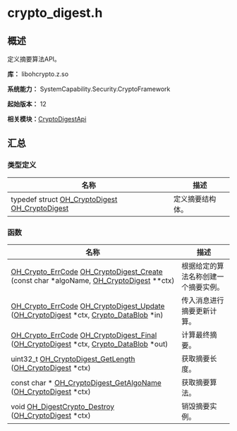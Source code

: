 # crypto_digest.h


## 概述

定义摘要算法API。

**库：** libohcrypto.z.so

**系统能力：** SystemCapability.Security.CryptoFramework

**起始版本：** 12

**相关模块：**[CryptoDigestApi](_crypto_digest_api.md)


## 汇总


### 类型定义

| 名称 | 描述 | 
| -------- | -------- |
| typedef struct [OH_CryptoDigest](_crypto_digest_api.md#oh_cryptodigest) [OH_CryptoDigest](_crypto_digest_api.md#oh_cryptodigest) | 定义摘要结构体。 | 


### 函数

| 名称 | 描述 | 
| -------- | -------- |
| [OH_Crypto_ErrCode](_crypto_common_api.md#oh_crypto_errcode) [OH_CryptoDigest_Create](_crypto_digest_api.md#oh_cryptodigest_create) (const char \*algoName, [OH_CryptoDigest](_crypto_digest_api.md#oh_cryptodigest) \*\*ctx) | 根据给定的算法名称创建一个摘要实例。 | 
| [OH_Crypto_ErrCode](_crypto_common_api.md#oh_crypto_errcode) [OH_CryptoDigest_Update](_crypto_digest_api.md#oh_cryptodigest_update) ([OH_CryptoDigest](_crypto_digest_api.md#oh_cryptodigest) \*ctx, [Crypto_DataBlob](_crypto___data_blob.md) \*in) | 传入消息进行摘要更新计算。 | 
| [OH_Crypto_ErrCode](_crypto_common_api.md#oh_crypto_errcode) [OH_CryptoDigest_Final](_crypto_digest_api.md#oh_cryptodigest_final) ([OH_CryptoDigest](_crypto_digest_api.md#oh_cryptodigest) \*ctx, [Crypto_DataBlob](_crypto___data_blob.md) \*out) | 计算最终摘要。 | 
| uint32_t [OH_CryptoDigest_GetLength](_crypto_digest_api.md#oh_cryptodigest_getlength) ([OH_CryptoDigest](_crypto_digest_api.md#oh_cryptodigest) \*ctx) | 获取摘要长度。 | 
| const char \* [OH_CryptoDigest_GetAlgoName](_crypto_digest_api.md#oh_cryptodigest_getalgoname) ([OH_CryptoDigest](_crypto_digest_api.md#oh_cryptodigest) \*ctx) | 获取摘要算法。 | 
| void [OH_DigestCrypto_Destroy](_crypto_digest_api.md#oh_digestcrypto_destroy) ([OH_CryptoDigest](_crypto_digest_api.md#oh_cryptodigest) \*ctx) | 销毁摘要实例。 | 
